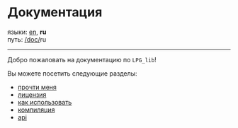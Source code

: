 # Документация

языки: [en](/doc/index.md), **ru**\
путь: [/](/README.md)[doc/](/doc/index.md)ru

---

Добро пожаловать на документацию по `LPG_lib`!

Вы можете посетить следующие разделы:

+ [прочти меня](/doc/ru/root/README.md)
+ [лицензия](/doc/ru/root/LICENCE.md)
+ [как использовать](/doc/ru/how_to_use.md)
+ [компиляция](/doc/ru/compilation.md)
+ [api](/doc/ru/api/index.md)